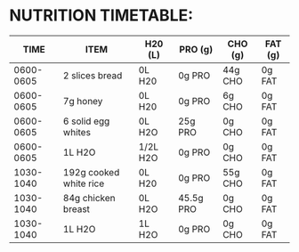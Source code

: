 # NUTRITION TIMETABLE:

|  TIME     |             ITEM        | H20 (L)  | PRO (g)    | CHO (g) | FAT (g) |
|-----------|-------------------------|----------|-----------|----------|---------|
| 0600-0605 | 2 slices bread          | 0L H20   | 0g PRO    | 44g CHO  | 0g FAT  |
| 0600-0605 | 7g honey                | 0L H20   | 0g PRO    | 6g CHO   | 0g FAT  |
| 0600-0605 | 6 solid egg whites      | 0L H2O   | 25g PRO   | 0g CHO   | 0g FAT  |
| 0600-0605 | 1L H2O                  | 1/2L H2O | 0g PRO    | 0g CHO   | 0g FAT  |
| 1030-1040 | 192g cooked white rice  | 0L H20   | 0g PRO    | 55g CHO  | 0g FAT  |
| 1030-1040 | 84g chicken breast      | 0L H2O   | 45.5g PRO | 0g CHO   | 0g FAT  |
| 1030-1040 | 1L H2O                  | 1L H2O   | 0g PRO    | 0g CHO   | 0g FAT  |


